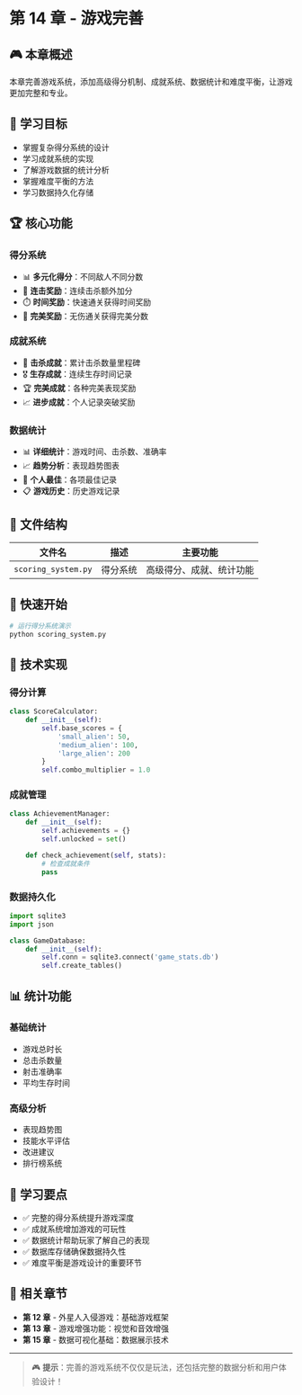 # 第 14 章 - 游戏完善

## 🎮 本章概述

本章完善游戏系统，添加高级得分机制、成就系统、数据统计和难度平衡，让游戏更加完整和专业。

## 🎯 学习目标

- 掌握复杂得分系统的设计
- 学习成就系统的实现
- 了解游戏数据的统计分析
- 掌握难度平衡的方法
- 学习数据持久化存储

## 🏆 核心功能

### 得分系统

- 📊 **多元化得分**：不同敌人不同分数
- 🎯 **连击奖励**：连续击杀额外加分
- ⏱️ **时间奖励**：快速通关获得时间奖励
- 💎 **完美奖励**：无伤通关获得完美分数

### 成就系统

- 🏅 **击杀成就**：累计击杀数量里程碑
- 🎖️ **生存成就**：连续生存时间记录
- 🏆 **完美成就**：各种完美表现奖励
- 📈 **进步成就**：个人记录突破奖励

### 数据统计

- 📊 **详细统计**：游戏时间、击杀数、准确率
- 📈 **趋势分析**：表现趋势图表
- 🎯 **个人最佳**：各项最佳记录
- 📋 **游戏历史**：历史游戏记录

## 📁 文件结构

| 文件名              | 描述     | 主要功能                 |
| ------------------- | -------- | ------------------------ |
| `scoring_system.py` | 得分系统 | 高级得分、成就、统计功能 |

## 🚀 快速开始

```bash
# 运行得分系统演示
python scoring_system.py
```

## 🔧 技术实现

### 得分计算

```python
class ScoreCalculator:
    def __init__(self):
        self.base_scores = {
            'small_alien': 50,
            'medium_alien': 100,
            'large_alien': 200
        }
        self.combo_multiplier = 1.0
```

### 成就管理

```python
class AchievementManager:
    def __init__(self):
        self.achievements = {}
        self.unlocked = set()

    def check_achievement(self, stats):
        # 检查成就条件
        pass
```

### 数据持久化

```python
import sqlite3
import json

class GameDatabase:
    def __init__(self):
        self.conn = sqlite3.connect('game_stats.db')
        self.create_tables()
```

## 📊 统计功能

### 基础统计

- 游戏总时长
- 总击杀数量
- 射击准确率
- 平均生存时间

### 高级分析

- 表现趋势图
- 技能水平评估
- 改进建议
- 排行榜系统

## 🎯 学习要点

- ✅ 完整的得分系统提升游戏深度
- ✅ 成就系统增加游戏的可玩性
- ✅ 数据统计帮助玩家了解自己的表现
- ✅ 数据库存储确保数据持久性
- ✅ 难度平衡是游戏设计的重要环节

## 🔗 相关章节

- **第 12 章** - 外星人入侵游戏：基础游戏框架
- **第 13 章** - 游戏增强功能：视觉和音效增强
- **第 15 章** - 数据可视化基础：数据展示技术

---

> 🎮 **提示**：完善的游戏系统不仅仅是玩法，还包括完整的数据分析和用户体验设计！

